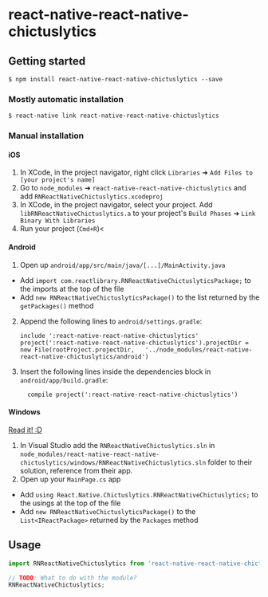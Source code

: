 
# react-native-react-native-chictuslytics

## Getting started

`$ npm install react-native-react-native-chictuslytics --save`

### Mostly automatic installation

`$ react-native link react-native-react-native-chictuslytics`

### Manual installation


#### iOS

1. In XCode, in the project navigator, right click `Libraries` ➜ `Add Files to [your project's name]`
2. Go to `node_modules` ➜ `react-native-react-native-chictuslytics` and add `RNReactNativeChictuslytics.xcodeproj`
3. In XCode, in the project navigator, select your project. Add `libRNReactNativeChictuslytics.a` to your project's `Build Phases` ➜ `Link Binary With Libraries`
4. Run your project (`Cmd+R`)<

#### Android

1. Open up `android/app/src/main/java/[...]/MainActivity.java`
  - Add `import com.reactlibrary.RNReactNativeChictuslyticsPackage;` to the imports at the top of the file
  - Add `new RNReactNativeChictuslyticsPackage()` to the list returned by the `getPackages()` method
2. Append the following lines to `android/settings.gradle`:
  	```
  	include ':react-native-react-native-chictuslytics'
  	project(':react-native-react-native-chictuslytics').projectDir = new File(rootProject.projectDir, 	'../node_modules/react-native-react-native-chictuslytics/android')
  	```
3. Insert the following lines inside the dependencies block in `android/app/build.gradle`:
  	```
      compile project(':react-native-react-native-chictuslytics')
  	```

#### Windows
[Read it! :D](https://github.com/ReactWindows/react-native)

1. In Visual Studio add the `RNReactNativeChictuslytics.sln` in `node_modules/react-native-react-native-chictuslytics/windows/RNReactNativeChictuslytics.sln` folder to their solution, reference from their app.
2. Open up your `MainPage.cs` app
  - Add `using React.Native.Chictuslytics.RNReactNativeChictuslytics;` to the usings at the top of the file
  - Add `new RNReactNativeChictuslyticsPackage()` to the `List<IReactPackage>` returned by the `Packages` method


## Usage
```javascript
import RNReactNativeChictuslytics from 'react-native-react-native-chictuslytics';

// TODO: What to do with the module?
RNReactNativeChictuslytics;
```
  